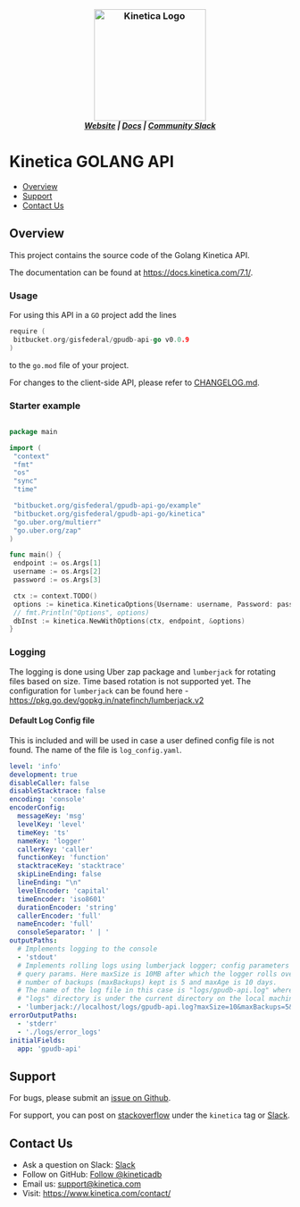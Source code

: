 <h3 align="center" style="margin:0px">
 <img width="200" src="https://www.kinetica.com/wp-content/uploads/2018/08/kinetica_logo.svg" alt="Kinetica Logo"/>
</h3>
<h5 align="center" style="margin:0px">
 <a href="https://www.kinetica.com/">Website</a>
 |
 <a href="https://docs.kinetica.com/7.1/">Docs</a>
 |
 <a href="https://join.slack.com/t/kinetica-community/shared_invite/zt-1bt9x3mvr-uMKrXlSDXfy3oU~sKi84qg">Community Slack</a>
</h5>

# Kinetica GOLANG API

- [Overview](#overview)
- [Support](#support)
- [Contact Us](#contact-us)

## Overview

This project contains the source code of the Golang Kinetica API.

The documentation can be found at <https://docs.kinetica.com/7.1/>.

### Usage

For using this API in a `GO` project add the lines

```GO
require (
 bitbucket.org/gisfederal/gpudb-api-go v0.0.9
)
```

to the `go.mod` file of your project.

For changes to the client-side API, please refer to
[CHANGELOG.md](CHANGELOG.md).

### Starter example

```GO

package main

import (
 "context"
 "fmt"
 "os"
 "sync"
 "time"

 "bitbucket.org/gisfederal/gpudb-api-go/example"
 "bitbucket.org/gisfederal/gpudb-api-go/kinetica"
 "go.uber.org/multierr"
 "go.uber.org/zap"
)

func main() {
 endpoint := os.Args[1]
 username := os.Args[2]
 password := os.Args[3]

 ctx := context.TODO()
 options := kinetica.KineticaOptions{Username: username, Password: password}
 // fmt.Println("Options", options)
 dbInst := kinetica.NewWithOptions(ctx, endpoint, &options)
}

```

### Logging

The logging is done using Uber zap package and `lumberjack` for rotating files based on size. Time based rotation is not supported yet. The configuration for `lumberjack` can be found here - <https://pkg.go.dev/gopkg.in/natefinch/lumberjack.v2>

#### Default Log Config file

This is included and will be used in case a user defined config file is not found. The name of the file is `log_config.yaml`.

```yaml
level: 'info'
development: true
disableCaller: false
disableStacktrace: false
encoding: 'console'
encoderConfig:
  messageKey: 'msg'
  levelKey: 'level'
  timeKey: 'ts'
  nameKey: 'logger'
  callerKey: 'caller'
  functionKey: 'function'
  stacktraceKey: 'stacktrace'
  skipLineEnding: false
  lineEnding: "\n"
  levelEncoder: 'capital'
  timeEncoder: 'iso8601'
  durationEncoder: 'string'
  callerEncoder: 'full'
  nameEncoder: 'full'
  consoleSeparator: ' | '
outputPaths:
  # Implements logging to the console
  - 'stdout'
  # Implements rolling logs using lumberjack logger; config parameters are supplied as
  # query params. Here maxSize is 10MB after which the logger rolls over; maximum
  # number of backups (maxBackups) kept is 5 and maxAge is 10 days.
  # The name of the log file in this case is "logs/gpudb-api.log" where the
  # "logs" directory is under the current directory on the local machine.
  - 'lumberjack://localhost/logs/gpudb-api.log?maxSize=10&maxBackups=5&maxAge=10'
errorOutputPaths:
  - 'stderr'
  - './logs/error_logs'
initialFields:
  app: 'gpudb-api'
```


## Support

For bugs, please submit an
[issue on Github](https://github.com/kineticadb/kinetica-api-go/issues).

For support, you can post on
[stackoverflow](https://stackoverflow.com/questions/tagged/kinetica) under the
``kinetica`` tag or
[Slack](https://join.slack.com/t/kinetica-community/shared_invite/zt-1bt9x3mvr-uMKrXlSDXfy3oU~sKi84qg).

## Contact Us

- Ask a question on Slack:
  [Slack](https://join.slack.com/t/kinetica-community/shared_invite/zt-1bt9x3mvr-uMKrXlSDXfy3oU~sKi84qg)
- Follow on GitHub:
  [Follow @kineticadb](https://github.com/kineticadb)
- Email us:  <support@kinetica.com>
- Visit:  <https://www.kinetica.com/contact/>
